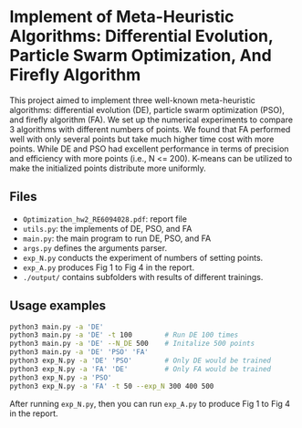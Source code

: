 # Implement of Meta-Heuristic Algorithms: Differential Evolution, Particle Swarm Optimization, And Firefly Algorithm

This project aimed to implement three well-known meta-heuristic algorithms: differential evolution (DE), particle swarm optimization (PSO), and firefly algorithm (FA). We set up the numerical experiments to compare 3 algorithms with different numbers of points. We found that FA performed well with only several points but take much higher time cost with more points. While DE and PSO had excellent performance in terms of precision and efficiency with more points (i.e., N <= 200). K-means can be utilized to make the initialized points distribute more uniformly.

## Files

- `Optimization_hw2_RE6094028.pdf`: report file
- `utils.py`: the implements of DE, PSO, and FA
- `main.py`: the main program to run DE, PSO, and FA
- `args.py` defines the arguments parser.
- `exp_N.py` conducts the experiment of numbers of setting points.
- `exp_A.py` produces Fig 1 to Fig 4 in the report.
- `./output/` contains subfolders with results of different trainings.

## Usage examples

```bash
python3 main.py -a 'DE'
python3 main.py -a 'DE' -t 100        # Run DE 100 times
python3 main.py -a 'DE' --N_DE 500    # Initalize 500 points
python3 main.py -a 'DE' 'PSO' 'FA'
python3 exp_N.py -a 'DE' 'PSO'        # Only DE would be trained
python3 exp_N.py -a 'FA' 'DE'         # Only FA would be trained
python3 exp_N.py -a 'PSO'
python3 exp_N.py -a 'FA' -t 50 --exp_N 300 400 500
```

After running `exp_N.py`, then you can run `exp_A.py` to produce Fig 1 to Fig 4 in the report.
